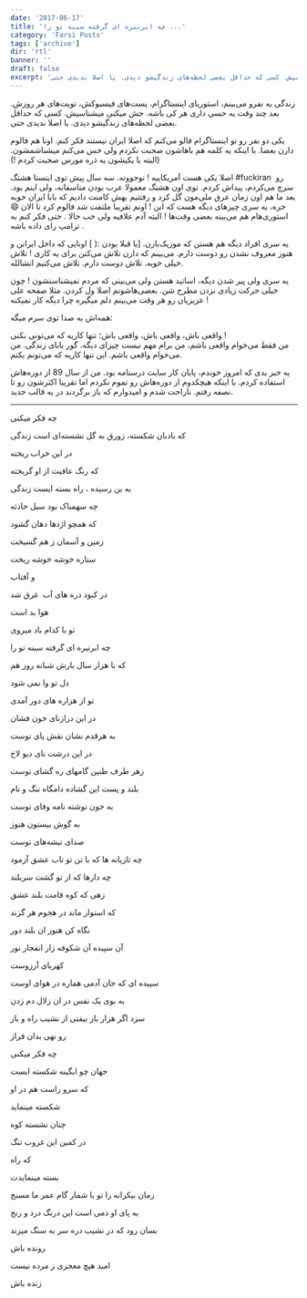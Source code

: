 ```yaml
---
date: '2017-06-17'
title: 'چه ابرتیره ای گرفته سینه تو را ...'
category: 'Farsi Posts'
tags: ['archive']
dir: 'rtl'
banner: ''
draft: false
excerpt: 'زندگی یه نفرو می‌بینم، استوریای اینستاگرام، پست‌های فیسبوکش، تویت‌های هر روزش. بعد چند وقت یه حسی داری هر کی باشه. حش میکنی میشناسیش. کسی که حداقل بعضی لحظه‌های زندگیشو دیدی. یا اصلا ندیدی حتی.'
---
```


زندگی یه نفرو می‌بینم، استوریای اینستاگرام، پست‌های فیسبوکش، تویت‌های هر روزش. بعد چند وقت یه حسی داری هر کی باشه. حش میکنی میشناسیش. کسی که حداقل بعضی لحظه‌های زندگیشو دیدی. یا اصلا ندیدی حتی.

یکی دو نفر رو تو اینستاگرام فالو می‌کنم که اصلا ایران نیستند فکر کنم. اونا هم فالوم دارن بعضا. با اینکه یه کلمه هم باهاشون صحبت نکردم ولی حس می‌کنم میشناشمشون. (البته با یکیشون یه ذره مورس صحبت کردم !)

اصلا یکی هست آمریکاییه ! نوجوونه. سه سال پیش توی اینستا هشتگ #fuckiran  رو سرچ می‌کردم، پیداش کردم. توی اون هشتگ معمولا عرب بودن متاسفانه، ولی اینم بود. بعد ما هم اون زمان عرق ملی‌مون گل کرد و رفتتیم بهش کامنت دادیم که بابا ایران خوبه خره، یه سری چیزهای دیگه هست که انن ! اونم تقریبا ملتفت شد فالوم کرد تا الان 😄 استوری‌هام هم می‌بینه بعضی وقت‌ها ! البته آدم علافیه ولی خب حالا . حتی فکر کنم به ترامپ رای داده باشه .

یه سری افراد دیگه هم هستن که موزیک‌بازن. [یا قبلا بودن :( ] اونایی که داخل ایرانن و هنوز معروف نشدن رو دوست دارم. می‌بینم که دارن تلاش می‌کنن برای یه کاری ! تلاش خیلی خوبه. تلاش دوست دارم. تلاش می‌کنیم انشالله.

یه سری ولی پیر شدن دیگه، اساتید هستن ولی می‌بینی که مردم نمیشناسنشون ! چون خیلی حرکت زیادی نزدن مطرح شن. بعضی‌هاشونم اصلا ول کردن. مثلا صفحه علی عزیزیان رو هر وقت می‌بینم دلم میگیره چرا دیگه کار نمیکنه !

همه‌اش یه صدا توی سرم میگه:

واقعی باش، واقعی باش، واقعی باش؛ تنها کاریه که می‌تونی بکنی !\
من فقط می‌خوام واقعی باشم، من برام مهم نیست چیزای دیگه. گور بابای زندگی. من می‌خوام واقعی باشم. این تنها کاریه که می‌تونم بکنم.

یه خبر بدی که امروز خوندم، پایان کار سایت درسنامه بود. من از سال 89 از دوره‌هاش استفاده کردم. با اینکه هیچکدوم از دوره‌هاش رو تموم نکردم اما تقریبا اکثرشون رو تا نصفه رفتم. ناراحت شدم و امیدوارم که باز برگردند در یه قالب جدید.

---

چه فکر میکنی

که بادبان شکسته، زورق به گل نشسته‌ای است زندگی

در این خراب ریخته

که رنگ عافیت از او گریخته

به بن رسیده ، راه بسته ایست زندگی

چه سهمناک بود سیل حادثه

که همچو اژدها دهان گشود

زمین و آسمان ز هم گسیخت

ستاره خوشه خوشه ریخت

و آفتاب

در کبود دره ‌های آب  غرق شد

هوا بد است

تو با کدام باد میروی

چه ابرتیره ای گرفته سینه تو را

که با هزار سال بارش شبانه روز هم

دل تو وا نمی شود

تو از هزاره های دور آمدی

در این درازنای خون فشان

به هرقدم نشان نقش پای توست

در این درشت نای دیو لاخ

زهر طرف طنین گامهای ره گشای توست

بلند و پست این گشاده دامگاه ننگ و نام

به خون نوشته نامه وفای توست

به گوش بیستون هنوز

صدای تیشه‌های توست

چه تازیانه ها که با تن تو تاب عشق آزمود

چه دارها که از تو گشت سربلند

زهی که کوه قامت بلند عشق

که استوار ماند در هجوم هر گزند

نگاه کن هنوز ان بلند دور

آن سپیده آن شکوفه زار انفجار نور

کهربای آرزوست

سپیده ای که جان آدمی هماره در هوای اوست

به بوی یک نفس در ان زلال دم زدن

سزد اگر هزار باز بیفتی از نشیب راه و باز

رو نهی بدان فراز

چه فکر میکنی

جهان چو ابگینه شکسته ایست

که سرو راست هم در او

شکسته مینماید

چنان نشسته کوه

در کمین این غروب تنگ

که راه

بسته مینمایدت

زمان بیکرانه را تو با شمار گام عمر ما مسنج

به پای او دمی است این درنگ درد و رنج

بسان رود که در نشیب دره سر به سنگ میزند

رونده باش

امید هیچ معجزی ز مرده نیست

زنده باش
